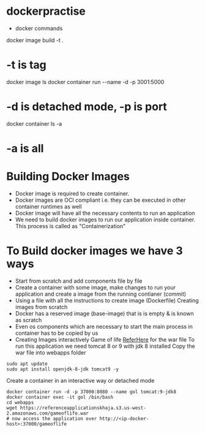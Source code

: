 # dockerpractise
* docker commands

docker image build -t <imagename> . 
# -t is tag
docker image ls
docker container run --name <containername> -d -p 3001:5000 <imagename>  
# -d is detached mode, -p is port
docker container ls -a
# -a is all

# Building Docker Images
* Docker image is required to create container.
* Docker images are OCI compliant i.e. they can be executed in other container runtimes as well
* Docker image will have all the necessary contents to run an application
* We need to build docker images to run our application inside container. This process is called as "Containerization"
# To Build docker images we have 3 ways
* Start from scratch and add components file by file
* Create a container with some image, make changes to run your application and create a image from the running contianer (commit)
* Using a file with all the instructions to create image (Dockerfile)
Creating images from scratch
* Docker has a reserved image (base-image) that is is empty & is known as scratch
* Even os components which are necessary to start the main process in container has to be copied by us
* Creating Images interactively
Game of life
[ReferHere](https://referenceapplicationskhaja.s3.us-west-2.amazonaws.com/gameoflife.war) for the war file
To run this application we need tomcat 8 or 9 with jdk 8 installed
Copy the war file into webapps folder
```
sudo apt update
sudo apt install openjdk-8-jdk tomcat9 -y
```
Create a container in an interactive way or detached mode
```
docker container run -d -p 37000:8080 --name gol tomcat:9-jdk8
docker container exec -it gol /bin/bash
cd webapps
wget https://referenceapplicationskhaja.s3.us-west-2.amazonaws.com/gameoflife.war
# now access the application over http://<ip-docker-host>:37000/gameoflife
```